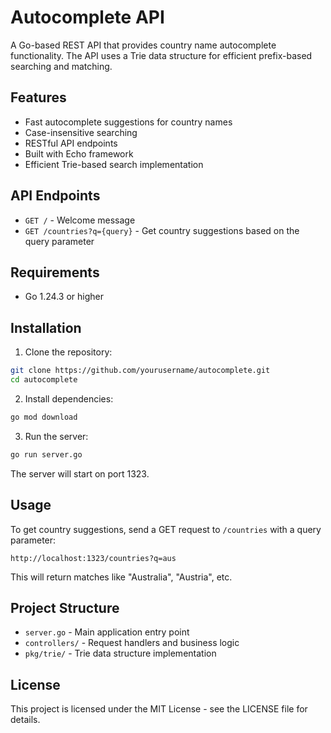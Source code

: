 # Autocomplete API

A Go-based REST API that provides country name autocomplete functionality. The API uses a Trie data structure for efficient prefix-based searching and matching.

## Features

- Fast autocomplete suggestions for country names
- Case-insensitive searching
- RESTful API endpoints
- Built with Echo framework
- Efficient Trie-based search implementation

## API Endpoints

- `GET /` - Welcome message
- `GET /countries?q={query}` - Get country suggestions based on the query parameter

## Requirements

- Go 1.24.3 or higher

## Installation

1. Clone the repository:
```bash
git clone https://github.com/yourusername/autocomplete.git
cd autocomplete
```

2. Install dependencies:
```bash
go mod download
```

3. Run the server:
```bash
go run server.go
```

The server will start on port 1323.

## Usage

To get country suggestions, send a GET request to `/countries` with a query parameter:

```
http://localhost:1323/countries?q=aus
```

This will return matches like "Australia", "Austria", etc.

## Project Structure

- `server.go` - Main application entry point
- `controllers/` - Request handlers and business logic
- `pkg/trie/` - Trie data structure implementation

## License

This project is licensed under the MIT License - see the LICENSE file for details.
